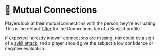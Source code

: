 # 🔗 Mutual Connections

Players look at their mutual connections with the person they're evaluating. This is the default [filter](../advanced-features/filters-and-sorts.md) for the Connections tab of a Subject profile.

If expected “already known” connections are missing, this could be a sign of a [sybil attack](https://en.wikipedia.org/wiki/Sybil\_attack), and a player should give the subject a low confidence or negative evaluation.
